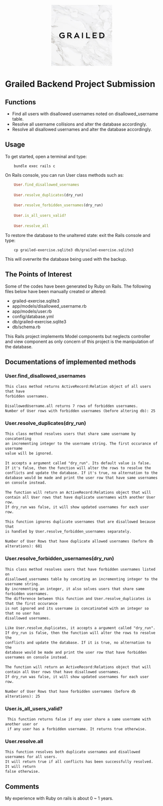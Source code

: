 <p align="center">
  <img width="200" height="200" src="https://raw.githubusercontent.com/bkim3395/grailed_backend/master/app/assets/images/grailed_image.jpeg">
</p>

# Grailed Backend Project Submission

## Functions
+ Find all users with disallowed usernames noted on disallowed_username table.
+ Resolve all username collisions and alter the database accordingly.
+ Resolve all disallowed usernames and alter the database accordingly.

## Usage

To get started, open a terminal and type:

``` 
    bundle exec rails c
```

On Rails console, you can run User class methods such as:

``` Ruby
    User.find_disallowed_usernames

    User.resolve_duplicates(dry_run)

    User.resolve_forbidden_usernames(dry_run)

    User.is_all_users_valid?

    User.resolve_all

```

To restore the database to the unaltered state: exit the Rails console and type:

```
    cp grailed-exercise.sqlite3 db/grailed-exercise.sqlite3
```

This will overwrite the database being used with the backup.


## The Points of Interest

Some of the codes have been generated by Ruby on Rails. The following files below have been manually created or altered:

+ grailed-exercise.sqlite3
+ app/models/disallowed_username.rb
+ app/models/user.rb
+ config/database.yml
+ db/grailed-exercise.sqlite3
+ db/schema.rb

This Rails project implements Model components but neglects controller and view component as only concern of this project is the manipulation of the database.

## Documentations of implemented methods

### User.find_disallowed_usernames

    This class method returns ActiveRecord:Relation object of all users that have
    forbidden usernames.

    DisallowedUsername.all returns 7 rows of forbidden usernames.
    Number of User rows with forbidden usernames (before altering db): 25

### User.resolve_duplicates(dry_run)

    This class method resolves users that share same username by concatenting 
    an incrementing integer to the username string. The first occurance of username
    value will be ignored.

    It accepts a argument called "dry_run". Its default value is false. 
    If it's false, then the function will alter the rows to resolve the 
    conflicts and update the database. If it's true, no alternation to the 
    database would be made and print the user row that have same usernames on console instead.

    The function will return an ActiveRecord:Relations object that will
    contain all User rows that have duplicate usernames with another User row.
    If dry_run was false, it will show updated usernames for each user row.

    This function ignores duplicate usernames that are disallowed because that
    is handled by User.resolve_forbidden_usernames separately. 

    Number of User Rows that have duplicate allowed usernames (before db alterations): 681

### User.resolve_forbidden_usernames(dry_run)

    This class method resolves users that have forbidden usernames listed on
    disallowed_usernames table by concating an incrementing integer to the username string.
    By incrementing an integer, it also solves users that share same forbidden usernames.
    The difference between this function and User.resolve_duplicates is that the first occurance
    is not ignored and its username is concatinated with an integer so that no user has 
    disallowed usernames.   

    Like User.resolve_duplicates, it accepts a argument called "dry_run".
    If dry_run is false, then the function will alter the rows to resolve the 
    conflicts and update the database. If it is true, no alternation to the 
    database would be made and print the user row that have forbidden usernames on console instead.

    The function will return an ActiveRecord:Relations object that will
    contain all User rows that have disallowed usernames.
    If dry_run was false, it will show updated usernames for each user row.

    Number of User Rows that have forbidden usernames (before db alterations): 25

### User.is_all_users_valid?

     This function returns false if any user share a same username with another user or
     if any user has a forbidden username. It returns true otherwise.

### User.resolve.all

    This function resolves both duplicate usernames and disallowed usernames for all users.
    It will return true if all conflicts has been successfully resolved. It will return
    false otherwise.

## Comments

My experience with Ruby on rails is about 0 ~ 1 years.